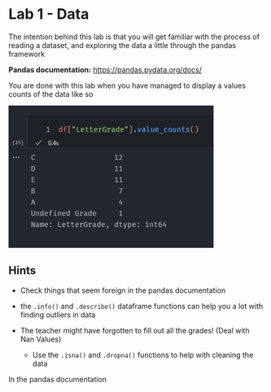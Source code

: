 # Lab 1 - Data

The intention behind this lab is that you will get familiar with the process of reading a dataset, and exploring the data a little through the pandas framework

**Pandas documentation:** https://pandas.pydata.org/docs/

You are done with this lab when you have managed to display a values counts of the data like so

![Value Counts Image](figures/value-counts.png)

## Hints

- Check things that seem foreign in the pandas documentation

- the `.info()` and `.describe()` dataframe functions can help you a lot with finding outliers in data

- The teacher might have forgotten to fill out all the grades! (Deal with Nan Values)
  - Use the `.isna()` and `.dropna()` functions to help with cleaning the data



In the pandas documentation 